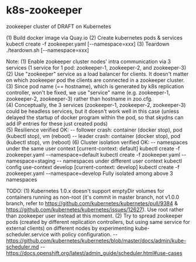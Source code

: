 # k8s-zookeeper
zookeeper cluster of DRAFT on Kubernetes

(1) Build docker image via Quay.io
(2) Create kubernetes pods & services
	kubectl create -f zookeeper.yaml [--namespace=xxx]
(3) Teardown
	./teardown.sh [--namespace=xxx]

Note:
(1) Enable zookeeper cluster nodes' intra communication via 3 services (1 service for 1 pod: zookeeper-1, zookeeper-2, and zookeeper-3)
(2) Use "zookeeper" service as a load balancer for clients. It doesn't matter on which zookeeper pod the clients are connected in a zookeeper cluster.
(3) Since pod name (== hostname), which is generated by k8s replication controller, won't be fixed, we use "service" name (e.g. zookeeper-1, zookeeper-2, zookeeper-3) rather than hostname in zoo.cfg.  
(4) Conceptually, the 3 services (zookeeper-1, zookeeper-2, zookeeper-3) could be headless services, but it doesn't work well in this case (unless delayed the startup of docker program within the pod, so that skydns can add IP entries for these just created pods)   
(5) Resilience verified OK:
  -- follower crash: container (docker stop), pod (kubectl stop), vm (reboot) 
  -- leader crash: container (docker stop), pod (kubectl stop), vm (reboot)
(6) Cluster isolation verified OK:
  -- namespaces under the same user context 
     [current-context: default]
     kubectl create -f zookeeper.yaml --namespace=default
     kubectl create -f zookeeper.yaml --namespace=staging
  -- namespaces under different user context 
     kubectl config use-context develop
     [current-context: develop]
     kubectl create -f zookeeper.yaml --namespace=develop
  Fully isolated among above 3 namespaces

TODO:
(1) Kubernetes 1.0.x doesn't support emptyDir volumes for containers running as non-root (it's commit in master branch, not v1.0.0 branch, refer to https://github.com/kubernetes/kubernetes/pull/9384 & https://github.com/kubernetes/kubernetes/issues/12627). Use root rather than zookeeper user instead at this moment.
(2) Try to spread zookeeper pods (created by different replication controllers, but using same service for external clients) on different nodes by experimenting kube-scheduler.service with policy configuration. 
    -- https://github.com/kubernetes/kubernetes/blob/master/docs/admin/kube-scheduler.md
    -- https://docs.openshift.org/latest/admin_guide/scheduler.html#use-cases 
